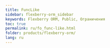 ```yaml
---
title: FuncLike
sidebar: flexberry-orm_sidebar
keywords: Flexberry ORM, Public, Ограничения
toc: true
permalink: ru/fo_func-like.html
folder: products/flexberry-orm/
lang: ru
---
```


